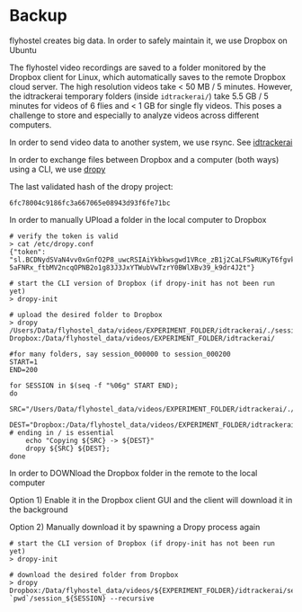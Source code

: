 Backup
=================


flyhostel creates big data. In order to safely maintain it, we use Dropbox on Ubuntu

The flyhostel video recordings are saved to a folder monitored by the Dropbox client for Linux, which automatically saves to the remote Dropbox cloud server. The high resolution videos take < 50 MB / 5 minutes. However, the idtrackerai temporary folders (inside `idtrackerai/`) take 5.5 GB / 5 minutes for videos of 6 flies and < 1 GB for single fly videos. This poses a challenge to store and especially to analyze videos across different computers.

In order to send video data to another system, we use rsync. See [idtrackerai](idtrackerai.md)

In order to exchange files between Dropbox and a computer (both ways) using a CLI, we use [dropy](https://github.com/shaliulab/dropy)

The last validated hash of the dropy project:

```
6fc78004c9186fc3a667065e08943d93f6fe71bc
```


In order to manually UPload a folder in the local computer to Dropbox

```
# verify the token is valid
> cat /etc/dropy.conf
{"token": "sl.BCDNydSVaN4vv0xGnfO2P8_uwcRSIAiYkbkwsgwd1VRce_zB1j2CaLFSwRUKyT6fgvkmsYQVWC6Z-5aFNRx_ftbMV2ncqOPNB2o1g83J3JxYTWubVwTzrY0BWlXBv39_k9dr4J2t"}

```

```
# start the CLI version of Dropbox (if dropy-init has not been run yet)
> dropy-init
```

```
# upload the desired folder to Dropbox
> dropy /Users/Data/flyhostel_data/videos/EXPERIMENT_FOLDER/idtrackerai/./session_XXXXXX Dropbox:/Data/flyhostel_data/videos/EXPERIMENT_FOLDER/idtrackerai/
```

```
#for many folders, say session_000000 to session_000200
START=1
END=200

for SESSION in $(seq -f "%06g" START END);
do
    SRC="/Users/Data/flyhostel_data/videos/EXPERIMENT_FOLDER/idtrackerai/./session_${SESSION}"
    DEST="Dropbox:/Data/flyhostel_data/videos/EXPERIMENT_FOLDER/idtrackerai/" # ending in / is essential
    echo "Copying ${SRC} -> ${DEST}" 
    dropy ${SRC} ${DEST};
done
```

In order to DOWNload the Dropbox folder in the remote to the local computer


Option 1) Enable it in the Dropbox client GUI and the client will download it in the background

Option 2) Manually download it by spawning a Dropy process again


```
# start the CLI version of Dropbox (if dropy-init has not been run yet)
> dropy-init
```

```
# download the desired folder from Dropbox
> dropy  Dropbox:/Data/flyhostel_data/videos/${EXPERIMENT_FOLDER}/idtrackerai/session_${SESSION} `pwd`/session_${SESSION} --recursive
```




